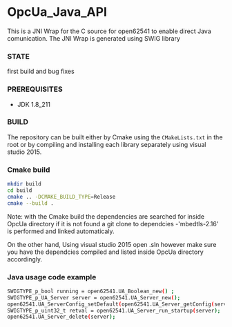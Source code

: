 # OpcUa_Java_API

This is a JNI Wrap for the C source for open62541 to enable direct Java comunication.
The JNI Wrap is generated using SWIG library

### STATE

first build and bug fixes

### PREREQUISITES

* JDK 1.8_211


### BUILD

The repository can be built either by Cmake using the `CMakeLists.txt` in the root or by compiling and installing each library separately using visual studio 2015.


### Cmake build

```bash
mkdir build
cd build 
cmake .. -DCMAKE_BUILD_TYPE=Release 
cmake --build .
```

Note: with the Cmake build the dependencies are searched for inside OpcUa directory if it is not found a git clone to dependcies -'mbedtls-2.16' is performed and linked automaticaly.

On the other hand, Using visual studio 2015 open .sln however make sure you have the dependcies compiled and listed inside OpcUa directory accordingly.

### Java usage code example 

```bash
SWIGTYPE_p_bool running = open62541.UA_Boolean_new() ;
SWIGTYPE_p_UA_Server server = open62541.UA_Server_new();
open62541.UA_ServerConfig_setDefault(open62541.UA_Server_getConfig(server));
SWIGTYPE_p_uint32_t retval = open62541.UA_Server_run_startup(server);
open62541.UA_Server_delete(server);
```
